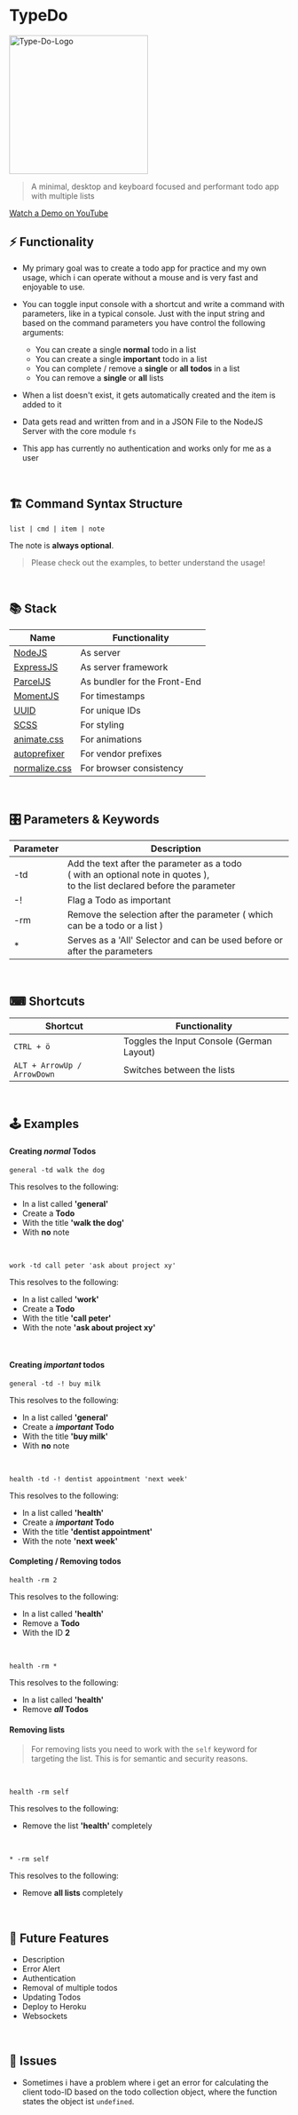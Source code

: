 # TypeDo

<div>
<img src="https://i.ibb.co/RcMZtpZ/Type-Do-Logo.png" alt="Type-Do-Logo" border="0" width="250px">
</div>

> A minimal, desktop and keyboard focused and performant todo app with multiple lists

[Watch a Demo on YouTube](https://www.youtube.com/EOV96Qx5NoI)

## ⚡ Functionality

- My primary goal was to create a todo app for practice and my own usage, which i can operate without a mouse and is very fast and enjoyable to use.
- You can toggle input console with a shortcut and write a command with parameters, like in a typical console. Just with the input string and based on the command parameters you have control the following arguments:

  - You can create a single **normal** todo in a list
  - You can create a single **important** todo in a list
  - You can complete / remove a **single** or **all** **todos** in a list
  - You can remove a **single** or **all** lists

- When a list doesn't exist, it gets automatically created and the item is added to it
- Data gets read and written from and in a JSON File to the NodeJS Server with the core module `fs`
- This app has currently no authentication and works only for me as a user

<br>

## 🏗 Command Syntax Structure

```
list | cmd | item | note
```

The note is **always optional**.

> Please check out the examples, to better understand the usage!

<br>

## 📚 Stack

| Name                                                       | Functionality                |
| ---------------------------------------------------------- | ---------------------------- |
| [NodeJS](https://nodejs.org/)                              | As server                    |
| [ExpressJS](http://expressjs.com/)                         | As server framework          |
| [ParcelJS](https://parceljs.org)                           | As bundler for the Front-End |
| [MomentJS](https://momentjs.com)                           | For timestamps               |
| [UUID](https://www.npmjs.com/package/uuidv4)               | For unique IDs               |
| [SCSS](https://sass-lang.com)                              | For styling                  |
| [animate.css](https://daneden.github.io/animate.css/)      | For animations               |
| [autoprefixer](https://www.npmjs.com/package/autoprefixer) | For vendor prefixes          |
| [normalize.css](http://necolas.github.io/normalize.css/)   | For browser consistency      |

<br>

## 🎛 Parameters & Keywords

| Parameter | Description                                                                                                                         |
| --------- | ----------------------------------------------------------------------------------------------------------------------------------- |
| -td       | Add the text after the parameter as a todo <br> ( with an optional note in quotes ), <br> to the list declared before the parameter |
| -!        | Flag a Todo as important                                                                                                            |
| -rm       | Remove the selection after the parameter ( which can be a todo or a list )                                                          |
| \*        | Serves as a 'All' Selector and can be used before or after the parameters                                                           |

<br>

## ⌨ Shortcuts

| Shortcut                    | Functionality                             |
| --------------------------- | ----------------------------------------- |
| `CTRL + ö`                  | Toggles the Input Console (German Layout) |
| `ALT + ArrowUp / ArrowDown` | Switches between the lists                |

<br>

## 🕹 Examples

#### Creating _normal_ Todos

```
general -td walk the dog
```

This resolves to the following:

- In a list called **'general'**
- Create a **Todo**
- With the title **'walk the dog'**
- With **no** note

<br>

```
work -td call peter 'ask about project xy'
```

This resolves to the following:

- In a list called **'work'**
- Create a **Todo**
- With the title **'call peter'**
- With the note **'ask about project xy'**

<br>

#### Creating _important_ todos

```
general -td -! buy milk
```

This resolves to the following:

- In a list called **'general'**
- Create a **_important_ Todo**
- With the title **'buy milk'**
- With **no** note

<br>

```
health -td -! dentist appointment 'next week'
```

This resolves to the following:

- In a list called **'health'**
- Create a **_important_ Todo**
- With the title **'dentist appointment'**
- With the note **'next week'**

#### Completing / Removing todos

```
health -rm 2
```

This resolves to the following:

- In a list called **'health'**
- Remove a **Todo**
- With the ID **2**

<br>

```
health -rm *
```

This resolves to the following:

- In a list called **'health'**
- Remove **_all_ Todos**

#### Removing lists

> For removing lists you need to work with the `self` keyword for targeting the list.
> This is for semantic and security reasons.

<br>

```
health -rm self
```

This resolves to the following:

- Remove the list **'health'** completely

<br>

```
* -rm self
```

This resolves to the following:

- Remove **all lists** completely

<br>

## 🔭 Future Features

- Description
- Error Alert
- Authentication
- Removal of multiple todos
- Updating Todos
- Deploy to Heroku
- Websockets

<br>

## 🐞 Issues

- Sometimes i have a problem where i get an error for calculating the client todo-ID based on the todo collection object, where the function states the object ist `undefined`.
